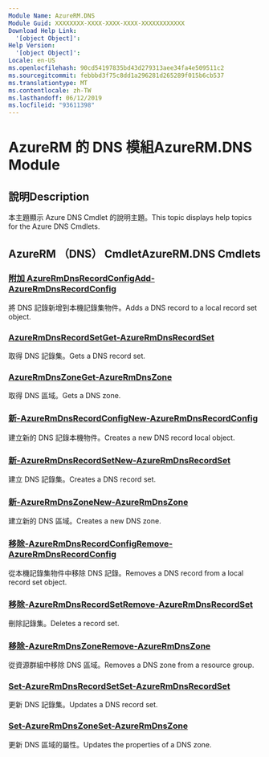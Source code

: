 ```yaml
---
Module Name: AzureRM.DNS
Module Guid: XXXXXXXX-XXXX-XXXX-XXXX-XXXXXXXXXXXX
Download Help Link:
  '[object Object]': 
Help Version:
  '[object Object]': 
Locale: en-US
ms.openlocfilehash: 90cd54197835bd43d279313aee34fa4e509511c2
ms.sourcegitcommit: febbbd3f75c8dd1a296281d265289f015b6cb537
ms.translationtype: MT
ms.contentlocale: zh-TW
ms.lasthandoff: 06/12/2019
ms.locfileid: "93611398"
---
```

# <span data-ttu-id="a81aa-101">AzureRM 的 DNS 模組</span><span class="sxs-lookup"><span data-stu-id="a81aa-101">AzureRM.DNS Module</span></span>
## <span data-ttu-id="a81aa-102">說明</span><span class="sxs-lookup"><span data-stu-id="a81aa-102">Description</span></span>
<span data-ttu-id="a81aa-103">本主題顯示 Azure DNS Cmdlet 的說明主題。</span><span class="sxs-lookup"><span data-stu-id="a81aa-103">This topic displays help topics for the Azure DNS Cmdlets.</span></span>

## <span data-ttu-id="a81aa-104">AzureRM （DNS） Cmdlet</span><span class="sxs-lookup"><span data-stu-id="a81aa-104">AzureRM.DNS Cmdlets</span></span>
### [<span data-ttu-id="a81aa-105">附加 AzureRmDnsRecordConfig</span><span class="sxs-lookup"><span data-stu-id="a81aa-105">Add-AzureRmDnsRecordConfig</span></span>](Add-AzureRmDnsRecordConfig.md)
<span data-ttu-id="a81aa-106">將 DNS 記錄新增到本機記錄集物件。</span><span class="sxs-lookup"><span data-stu-id="a81aa-106">Adds a DNS record to a local record set object.</span></span>

### [<span data-ttu-id="a81aa-107">AzureRmDnsRecordSet</span><span class="sxs-lookup"><span data-stu-id="a81aa-107">Get-AzureRmDnsRecordSet</span></span>](Get-AzureRmDnsRecordSet.md)
<span data-ttu-id="a81aa-108">取得 DNS 記錄集。</span><span class="sxs-lookup"><span data-stu-id="a81aa-108">Gets a DNS record set.</span></span>

### [<span data-ttu-id="a81aa-109">AzureRmDnsZone</span><span class="sxs-lookup"><span data-stu-id="a81aa-109">Get-AzureRmDnsZone</span></span>](Get-AzureRmDnsZone.md)
<span data-ttu-id="a81aa-110">取得 DNS 區域。</span><span class="sxs-lookup"><span data-stu-id="a81aa-110">Gets a DNS zone.</span></span>

### [<span data-ttu-id="a81aa-111">新-AzureRmDnsRecordConfig</span><span class="sxs-lookup"><span data-stu-id="a81aa-111">New-AzureRmDnsRecordConfig</span></span>](New-AzureRmDnsRecordConfig.md)
<span data-ttu-id="a81aa-112">建立新的 DNS 記錄本機物件。</span><span class="sxs-lookup"><span data-stu-id="a81aa-112">Creates a new DNS record local object.</span></span>

### [<span data-ttu-id="a81aa-113">新-AzureRmDnsRecordSet</span><span class="sxs-lookup"><span data-stu-id="a81aa-113">New-AzureRmDnsRecordSet</span></span>](New-AzureRmDnsRecordSet.md)
<span data-ttu-id="a81aa-114">建立 DNS 記錄集。</span><span class="sxs-lookup"><span data-stu-id="a81aa-114">Creates a DNS record set.</span></span>

### [<span data-ttu-id="a81aa-115">新-AzureRmDnsZone</span><span class="sxs-lookup"><span data-stu-id="a81aa-115">New-AzureRmDnsZone</span></span>](New-AzureRmDnsZone.md)
<span data-ttu-id="a81aa-116">建立新的 DNS 區域。</span><span class="sxs-lookup"><span data-stu-id="a81aa-116">Creates a new DNS zone.</span></span>

### [<span data-ttu-id="a81aa-117">移除-AzureRmDnsRecordConfig</span><span class="sxs-lookup"><span data-stu-id="a81aa-117">Remove-AzureRmDnsRecordConfig</span></span>](Remove-AzureRmDnsRecordConfig.md)
<span data-ttu-id="a81aa-118">從本機記錄集物件中移除 DNS 記錄。</span><span class="sxs-lookup"><span data-stu-id="a81aa-118">Removes a DNS record from a local record set object.</span></span>

### [<span data-ttu-id="a81aa-119">移除-AzureRmDnsRecordSet</span><span class="sxs-lookup"><span data-stu-id="a81aa-119">Remove-AzureRmDnsRecordSet</span></span>](Remove-AzureRmDnsRecordSet.md)
<span data-ttu-id="a81aa-120">刪除記錄集。</span><span class="sxs-lookup"><span data-stu-id="a81aa-120">Deletes a record set.</span></span>

### [<span data-ttu-id="a81aa-121">移除-AzureRmDnsZone</span><span class="sxs-lookup"><span data-stu-id="a81aa-121">Remove-AzureRmDnsZone</span></span>](Remove-AzureRmDnsZone.md)
<span data-ttu-id="a81aa-122">從資源群組中移除 DNS 區域。</span><span class="sxs-lookup"><span data-stu-id="a81aa-122">Removes a DNS zone from a resource group.</span></span>

### [<span data-ttu-id="a81aa-123">Set-AzureRmDnsRecordSet</span><span class="sxs-lookup"><span data-stu-id="a81aa-123">Set-AzureRmDnsRecordSet</span></span>](Set-AzureRmDnsRecordSet.md)
<span data-ttu-id="a81aa-124">更新 DNS 記錄集。</span><span class="sxs-lookup"><span data-stu-id="a81aa-124">Updates a DNS record set.</span></span>

### [<span data-ttu-id="a81aa-125">Set-AzureRmDnsZone</span><span class="sxs-lookup"><span data-stu-id="a81aa-125">Set-AzureRmDnsZone</span></span>](Set-AzureRmDnsZone.md)
<span data-ttu-id="a81aa-126">更新 DNS 區域的屬性。</span><span class="sxs-lookup"><span data-stu-id="a81aa-126">Updates the properties of a DNS zone.</span></span>

